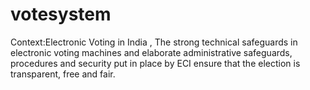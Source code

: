 # votesystem
 Context:Electronic Voting in India , The strong technical safeguards in electronic voting machines and elaborate administrative safeguards, procedures and security put in place by ECI ensure that the election is transparent, free and fair.
